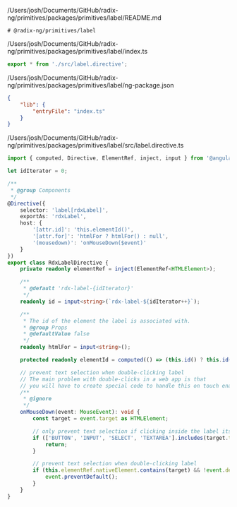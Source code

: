 /Users/josh/Documents/GitHub/radix-ng/primitives/packages/primitives/label/README.md
```
# @radix-ng/primitives/label

```
/Users/josh/Documents/GitHub/radix-ng/primitives/packages/primitives/label/index.ts
```typescript
export * from './src/label.directive';

```
/Users/josh/Documents/GitHub/radix-ng/primitives/packages/primitives/label/ng-package.json
```json
{
    "lib": {
        "entryFile": "index.ts"
    }
}

```
/Users/josh/Documents/GitHub/radix-ng/primitives/packages/primitives/label/src/label.directive.ts
```typescript
import { computed, Directive, ElementRef, inject, input } from '@angular/core';

let idIterator = 0;

/**
 * @group Components
 */
@Directive({
    selector: 'label[rdxLabel]',
    exportAs: 'rdxLabel',
    host: {
        '[attr.id]': 'this.elementId()',
        '[attr.for]': 'htmlFor ? htmlFor() : null',
        '(mousedown)': 'onMouseDown($event)'
    }
})
export class RdxLabelDirective {
    private readonly elementRef = inject(ElementRef<HTMLElement>);

    /**
     * @default 'rdx-label-{idIterator}'
     */
    readonly id = input<string>(`rdx-label-${idIterator++}`);

    /**
     * The id of the element the label is associated with.
     * @group Props
     * @defaultValue false
     */
    readonly htmlFor = input<string>();

    protected readonly elementId = computed(() => (this.id() ? this.id() : null));

    // prevent text selection when double-clicking label
    // The main problem with double-clicks in a web app is that
    // you will have to create special code to handle this on touch enabled devices.
    /**
     * @ignore
     */
    onMouseDown(event: MouseEvent): void {
        const target = event.target as HTMLElement;

        // only prevent text selection if clicking inside the label itself
        if (['BUTTON', 'INPUT', 'SELECT', 'TEXTAREA'].includes(target.tagName)) {
            return;
        }

        // prevent text selection when double-clicking label
        if (this.elementRef.nativeElement.contains(target) && !event.defaultPrevented && event.detail > 1) {
            event.preventDefault();
        }
    }
}

```
